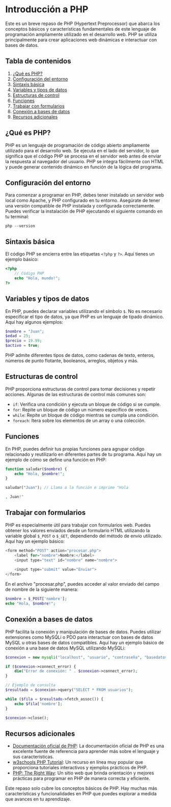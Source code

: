 # Introducción a PHP

Este es un breve repaso de PHP (Hypertext Preprocessor) que abarca los conceptos básicos y características fundamentales de este lenguaje de programación ampliamente utilizado en el desarrollo web. PHP se utiliza principalmente para crear aplicaciones web dinámicas e interactuar con bases de datos.

## Tabla de contenidos

1. [¿Qué es PHP?](#qué-es-php)
2. [Configuración del entorno](#configuración-del-entorno)
3. [Sintaxis básica](#sintaxis-básica)
4. [Variables y tipos de datos](#variables-y-tipos-de-datos)
5. [Estructuras de control](#estructuras-de-control)
6. [Funciones](#funciones)
7. [Trabajar con formularios](#trabajar-con-formularios)
8. [Conexión a bases de datos](#conexión-a-bases-de-datos)
9. [Recursos adicionales](#recursos-adicionales)

## ¿Qué es PHP?

PHP es un lenguaje de programación de código abierto ampliamente utilizado para el desarrollo web. Se ejecuta en el lado del servidor, lo que significa que el código PHP se procesa en el servidor web antes de enviar la respuesta al navegador del usuario. PHP se integra fácilmente con HTML y puede generar contenido dinámico en función de la lógica del programa.

## Configuración del entorno

Para comenzar a programar en PHP, debes tener instalado un servidor web local como Apache, y PHP configurado en tu entorno. Asegúrate de tener una versión compatible de PHP instalada y configurada correctamente. Puedes verificar la instalación de PHP ejecutando el siguiente comando en tu terminal:

```shell
php --version
```

## Sintaxis básica

El código PHP se encierra entre las etiquetas `<?php` y `?>`. Aquí tienes un ejemplo básico:

```php
<?php
    // Código PHP
    echo "Hola, mundo!";
?>
```

## Variables y tipos de datos

En PHP, puedes declarar variables utilizando el símbolo `$`. No es necesario especificar el tipo de datos, ya que PHP es un lenguaje de tipado dinámico. Aquí hay algunos ejemplos:

```php
$nombre = "Juan";
$edad = 25;
$precio = 19.99;
$activo = true;
```

PHP admite diferentes tipos de datos, como cadenas de texto, enteros, números de punto flotante, booleanos, arreglos, objetos y más.

## Estructuras de control

PHP proporciona estructuras de control para tomar decisiones y repetir acciones. Algunas de las estructuras de control más comunes son:

- `if`: Verifica una condición y ejecuta un bloque de código si se cumple.
- `for`: Repite un bloque de código un número específico de veces.
- `while`: Repite un bloque de código mientras se cumpla una condición.
- `foreach`: Itera sobre los elementos de un array o una colección.

## Funciones

En PHP, puedes definir tus propias funciones para agrupar código relacionado y reutilizarlo en diferentes partes de tu programa. Aquí hay un ejemplo de cómo se define una función en PHP:

```php
function saludar($nombre) {
    echo "Hola, $nombre!";
}

saludar("Juan"); // Llama a la función e imprime "Hola

, Juan!"
```

## Trabajar con formularios

PHP es especialmente útil para trabajar con formularios web. Puedes obtener los valores enviados desde un formulario HTML utilizando la variable global `$_POST` o `$_GET`, dependiendo del método de envío utilizado. Aquí hay un ejemplo básico:

```php
<form method="POST" action="procesar.php">
    <label for="nombre">Nombre:</label>
    <input type="text" id="nombre" name="nombre">
    
    <input type="submit" value="Enviar">
</form>
```

En el archivo "procesar.php", puedes acceder al valor enviado del campo de nombre de la siguiente manera:

```php
$nombre = $_POST['nombre'];
echo "Hola, $nombre!";
```

## Conexión a bases de datos

PHP facilita la conexión y manipulación de bases de datos. Puedes utilizar extensiones como MySQLi o PDO para interactuar con bases de datos MySQL u otras bases de datos compatibles. Aquí hay un ejemplo básico de conexión a una base de datos MySQL utilizando MySQLi:

```php
$conexion = new mysqli("localhost", "usuario", "contraseña", "basedatos");

if ($conexion->connect_error) {
    die("Error de conexión: " . $conexion->connect_error);
}

// Ejemplo de consulta
$resultado = $conexion->query("SELECT * FROM usuarios");

while ($fila = $resultado->fetch_assoc()) {
    echo $fila['nombre'];
}

$conexion->close();
```

## Recursos adicionales

- [Documentación oficial de PHP](https://www.php.net/docs.php): La documentación oficial de PHP es una excelente fuente de referencia para aprender más sobre el lenguaje y sus características.
- [w3schools PHP Tutorial](https://www.w3schools.com/php/): Un recurso en línea muy popular que proporciona tutoriales interactivos y ejemplos prácticos de PHP.
- [PHP: The Right Way](https://phptherightway.com/): Un sitio web que brinda orientación y mejores prácticas para programar en PHP de manera correcta y eficiente.

Este repaso solo cubre los conceptos básicos de PHP. Hay muchas más características y funcionalidades en PHP que puedes explorar a medida que avances en tu aprendizaje.

